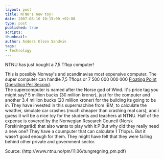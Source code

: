 ```yaml
---
layout: post
title: NTNU's new toy!
date: 2007-08-16 10:15:00 +02:00
type: post
published: true
scripts:
thumbnail:
author: Anders Olsen Sandvik
tags:
- Technology
---
```

<p>NTNU has just bought a 7,5 Tflop computer!</p>
<p>This is possibly Norway's and scandinavias most expensive computer. The super computer can handle 7,5 Tflops or 7 500 000 000 000 <a href="http://en.wikipedia.org/wiki/FLOPS" title="FLOPS">Floating Point Operation Per Second</a>.<br />
The supercomputer is named after the Norse god of Wind. It's price tag you might say? 5 million bucks (30 million kroner), just for the computer and another 3.4 million bucks (20 million kroner) for the building its going to be in. They have invested in this supermachine from IBM, to calculate the weather, simulate car crashes (much cheaper than crashing real cars), and i guess it will be a nice toy for the students and teachers at NTNU. Half of the expense is covered by the Norwegian Research Council (Norsk Forskiningsråd) that also wants to play with it:P But why did they really need a new one? They have a coumputer that can calculate 1 Tflop/s. But it wase't good enough for them. They might have felt that they were falling behind other private and government sector.</p>
<p>Source: (http://www.ntnu.no/pm/11.06/tungregning_pm.pdf)</p>
